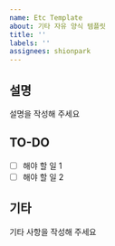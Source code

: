 ```yaml
---
name: Etc Template
about: 기타 자유 양식 템플릿
title: ''
labels: ''
assignees: shionpark
---
```


## 설명

설명을 작성해 주세요

## TO-DO

- [ ] 해야 할 일 1
- [ ] 해야 할 일 2

## 기타

기타 사항을 작성해 주세요
